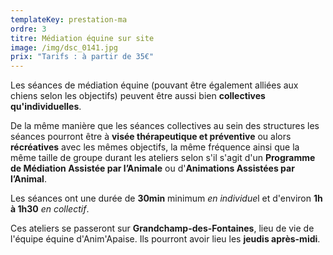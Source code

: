 ```yaml
---
templateKey: prestation-ma
ordre: 3
titre: Médiation équine sur site
image: /img/dsc_0141.jpg
prix: "Tarifs : à partir de 35€"
---
```

Les séances de médiation équine (pouvant être également alliées aux chiens selon les objectifs) peuvent être aussi bien **collectives qu'individuelles**.

De la même manière que les séances collectives au sein des structures les séances pourront être à **visée thérapeutique et préventive** ou alors **récréatives** avec les mêmes objectifs, la même fréquence ainsi que la même taille de groupe durant les ateliers selon s'il s'agit d'un **Programme de Médiation Assistée par l’Animale** ou d'**Animations Assistées par l’Animal**.

Les séances ont une durée de **30min** minimum *en individue*l et d'environ **1h à 1h30** *en collectif*.

Ces ateliers se passeront sur **Grandchamp-des-Fontaines**, lieu de vie de l'équipe équine d'Anim'Apaise. Ils pourront avoir lieu les **jeudis après-midi**.